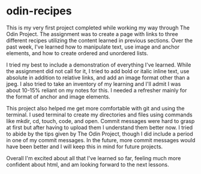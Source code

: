# odin-recipes

This is my very first project completed while working my way through The Odin Project. The assignment was to create a page with links to three different recipes utilizing the content learned in previous sections. Over the past week, I've learned how to manipulate text, use image and anchor elements, and how to create ordered and unordered lists. 

I tried my best to include a demonstration of everything I've learned. While the assignment did not call for it, I tried to add bold or italic inline text, use absolute in addition to relative links, and add an image format other than a jpeg. I also tried to take an inventory of my learning and I'll admit I was about 10-15% reliant on my notes for this. I needed a refresher mainly for the format of anchor and image elements.

This project also helped me get more comfortable with git and using the terminal. I used terminal to create my directories and files using commands like mkdir, cd, touch, code, and open. Commit messages were hard to grasp at first but after having to upload them I understand them better now. I tried to abide by the tips given by The Odin Project, though I did include a period in one of my commit messages. In the future, more commit messages would have been better and I will keep this in mind for future projects.

Overall I'm excited about all that I've learned so far, feeling much more confident about html, and am looking forward to the next lessons. 
